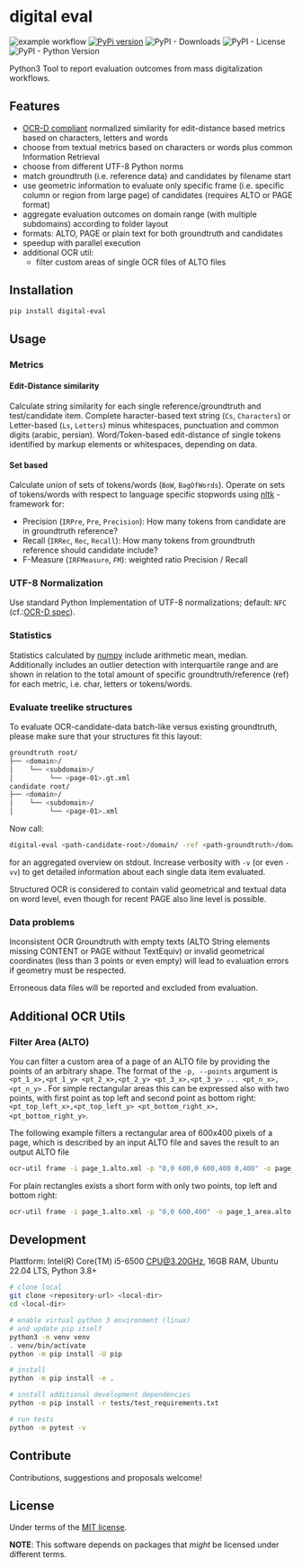 # digital eval

![example workflow](https://github.com/ulb-sachsen-anhalt/digital-eval/actions/workflows/python-app.yml/badge.svg)
[![PyPi version](https://badgen.net/pypi/v/digital-eval/)](https://pypi.org/project/digital-eval) ![PyPI - Downloads](https://img.shields.io/pypi/dm/digital-eval) ![PyPI - License](https://img.shields.io/pypi/l/digital-eval) ![PyPI - Python Version](https://img.shields.io/pypi/pyversions/digital-eval)

Python3 Tool to report evaluation outcomes from mass digitalization workflows.

## Features

* [OCR-D compliant](https://ocr-d.de/en/spec/ocrd_eval#character-error-rate-cer) normalized similarity for edit-distance based metrics based on characters, letters and words
* choose from textual metrics based on characters or words plus common Information Retrieval
* choose from different UTF-8 Python norms
* match groundtruth (i.e. reference data) and candidates by filename start
* use geometric information to evaluate only specific frame (i.e. specific column or region from large page) of
  candidates (requires ALTO or PAGE format)
* aggregate evaluation outcomes on domain range (with multiple subdomains) according to folder layout
* formats: ALTO, PAGE or plain text for both groundtruth and candidates
* speedup with parallel execution
* additional OCR util:
  * filter custom areas of single OCR files of ALTO files

## Installation

```bash
pip install digital-eval
```

## Usage

### Metrics

#### Edit-Distance similarity

Calculate string similarity for each single reference/groundtruth and test/candidate item.
Complete haracter-based text string (`Cs`, `Characters`) or Letter-based (`Ls`, `Letters`) minus whitespaces,
punctuation and common digits (arabic, persian). 
Word/Token-based edit-distance of single tokens identified by markup elements or whitespaces, depending on data.

#### Set based

Calculate union of sets of tokens/words (`BoW`, `BagOfWords`).
Operate on sets of tokens/words with respect to language specific stopwords using [nltk](https://www.nltk.org/)
-framework for:

* Precision (`IRPre`, `Pre`, `Precision`): How many tokens from candidate are in groundtruth reference?
* Recall (`IRRec`, `Rec`, `Recall`): How many tokens from groundtruth reference should candidate include?
* F-Measure (`IRFMeasure`, `FM`): weighted ratio Precision / Recall

### UTF-8 Normalization

Use standard Python Implementation of UTF-8 normalizations; default: `NFC` (cf.:[OCR-D spec](https://ocr-d.de/en/spec/ocrd_eval#unicode-normalization)).

### Statistics

Statistics calculated by [numpy](https://numpy.org/) include arithmetic mean, median. Additionally includes an outlier detection with
interquartile range and are shown in relation to the total amount of specific groundtruth/reference (ref) for each metric, i.e. char, letters or tokens/words.

### Evaluate treelike structures

To evaluate OCR-candidate-data batch-like versus existing groundtruth, please make sure that your structures fit this layout:

```bash
groundtruth root/
├── <domain>/ 
│    └── <subdomain>/
│         └── <page-01>.gt.xml
candidate root/
├── <domain>/ 
│    └── <subdomain>/
│         └── <page-01>.xml
```

Now call:

```bash
digital-eval <path-candidate-root>/domain/ -ref <path-groundtruth>/domain/
```

for an aggregated overview on stdout. Increase verbosity with `-v` (or even `-vv`) to get detailed
information about each single data item evaluated.

Structured OCR is considered to contain valid geometrical and textual data on word level, even though for recent PAGE also line level is possible.

### Data problems

Inconsistent OCR Groundtruth with empty texts (ALTO String elements missing CONTENT or PAGE without TextEquiv) or invalid geometrical coordinates (less than 3 points or even empty) will lead to evaluation errors if geometry must be respected.

Erroneous data files will be reported and excluded from evaluation.

## Additional OCR Utils

### Filter Area (ALTO)

You can filter a custom area of a page of an ALTO file by providing the points of an arbitrary shape.
The format of the `-p, --points` argument is `<pt_1_x>,<pt_1_y> <pt_2_x>,<pt_2_y> <pt_3_x>,<pt_3_y> ... <pt_n_x>,<pt_n_y>` . For simple rectangular areas this can be expressed also with two points, with first point as top left and second point as bottom right: `<pt_top_left_x>,<pt_top_left_y> <pt_bottom_right_x>,<pt_bottom_right_y>`.

The following example filters a rectangular area of 600x400 pixels of a page, which is described by an input ALTO file and saves the result to an output ALTO file

```bash
ocr-util frame -i page_1.alto.xml -p "0,0 600,0 600,400 0,400" -o page_1_area.alto.xml
```

For plain rectangles exists a short form with only two points, top left and bottom right:

```bash
ocr-util frame -i page_1.alto.xml -p "0,0 600,400" -o page_1_area.alto.xml
```

## Development

Plattform: Intel(R) Core(TM) i5-6500 CPU@3.20GHz, 16GB RAM, Ubuntu 22.04 LTS, Python 3.8+

```bash
# clone local
git clone <repository-url> <local-dir>
cd <local-dir>

# enable virtual python 3 environment (linux)
# and update pip itself
python3 -m venv venv
. venv/bin/activate
python -m pip install -U pip

# install
python -m pip install -e .

# install additional development dependencies
python -m pip install -r tests/test_requirements.txt

# run tests
python -m pytest -v
```

## Contribute

Contributions, suggestions and proposals welcome!

## License

Under terms of the [MIT license](https://opensource.org/licenses/MIT).

**NOTE**: This software depends on packages that _might_ be licensed under different terms.
